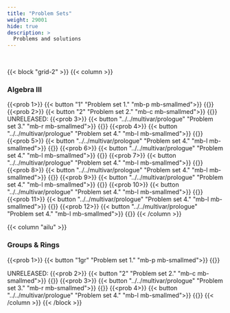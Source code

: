 ```yaml
---
title: "Problem Sets"
weight: 29001
hide: true
description: >
  Problems and solutions
---
```

<br>

{{< block "grid-2" >}}
{{< column >}}
### Algebra III
{{<prob 1>}}
{{< button "1" "Problem set 1." "mb-p mb-smallmed">}}
{{</prob>}}
{{<prob 2>}}
{{< button "2" "Problem set 2." "mb-c mb-smallmed">}}
{{</prob>}}
UNRELEASED:
{{<prob 3>}}
{{< button "../../multivar/prologue" "Problem set 3." "mb-r mb-smallmed">}}
{{</prob>}}
{{<prob 4>}}
{{< button "../../multivar/prologue" "Problem set 4." "mb-l mb-smallmed">}}
{{</prob>}}
{{<prob 5>}}
{{< button "../../multivar/prologue" "Problem set 4." "mb-l mb-smallmed">}}
{{</prob>}}
{{<prob 6>}}
{{< button "../../multivar/prologue" "Problem set 4." "mb-l mb-smallmed">}}
{{</prob>}}
{{<prob 7>}}
{{< button "../../multivar/prologue" "Problem set 4." "mb-l mb-smallmed">}}
{{</prob>}}
{{<prob 8>}}
{{< button "../../multivar/prologue" "Problem set 4." "mb-l mb-smallmed">}}
{{</prob>}}
{{<prob 9>}}
{{< button "../../multivar/prologue" "Problem set 4." "mb-l mb-smallmed">}}
{{</prob>}}
{{<prob 10>}}
{{< button "../../multivar/prologue" "Problem set 4." "mb-l mb-smallmed">}}
{{</prob>}}
{{<prob 11>}}
{{< button "../../multivar/prologue" "Problem set 4." "mb-l mb-smallmed">}}
{{</prob>}}
{{<prob 12>}}
{{< button "../../multivar/prologue" "Problem set 4." "mb-l mb-smallmed">}}
{{</prob>}}
{{< /column >}}


{{< column "ailu" >}}
### Groups & Rings
{{<prob 1>}}
{{< button "1gr" "Problem set 1." "mb-p mb-smallmed">}}
{{</prob>}}

UNRELEASED:
{{<prob 2>}}
{{< button "2" "Problem set 2." "mb-c mb-smallmed">}}
{{</prob>}}
{{<prob 3>}}
{{< button "../../multivar/prologue" "Problem set 3." "mb-r mb-smallmed">}}
{{</prob>}}
{{<prob 4>}}
{{< button "../../multivar/prologue" "Problem set 4." "mb-l mb-smallmed">}}
{{</prob>}}
{{< /column >}}
{{< /block >}}


<style>
.ailu {
  justify-content: flex-start !important;
}
</style>